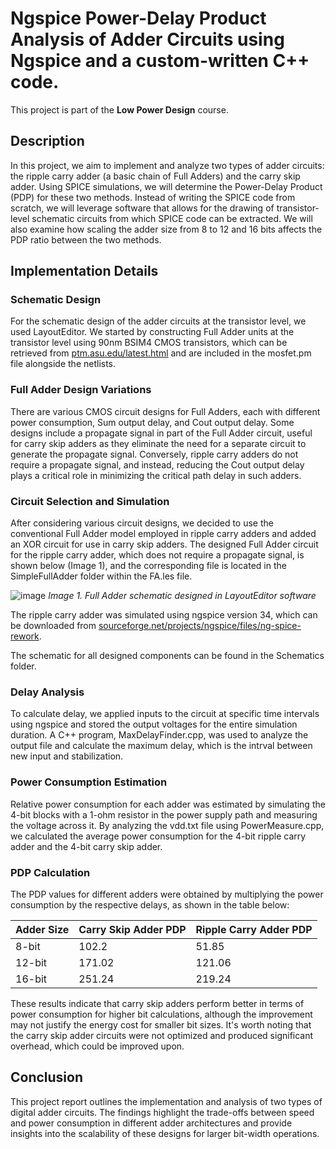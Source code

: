 # Ngspice Power-Delay Product Analysis of Adder Circuits using Ngspice and a custom-written C++ code.

This project is part of the **Low Power Design** course.

## Description
In this project, we aim to implement and analyze two types of adder circuits: the ripple carry adder (a basic chain of Full Adders) and the carry skip adder. Using SPICE simulations, we will determine the Power-Delay Product (PDP) for these two methods. Instead of writing the SPICE code from scratch, we will leverage software that allows for the drawing of transistor-level schematic circuits from which SPICE code can be extracted. We will also examine how scaling the adder size from 8 to 12 and 16 bits affects the PDP ratio between the two methods.

## Implementation Details

### Schematic Design
For the schematic design of the adder circuits at the transistor level, we used LayoutEditor. We started by constructing Full Adder units at the transistor level using 90nm BSIM4 CMOS transistors, which can be retrieved from [ptm.asu.edu/latest.html](https://ptm.asu.edu/latest.html) and are included in the mosfet.pm file alongside the netlists.

### Full Adder Design Variations
There are various CMOS circuit designs for Full Adders, each with different power consumption, Sum output delay, and Cout output delay. Some designs include a propagate signal in part of the Full Adder circuit, useful for carry skip adders as they eliminate the need for a separate circuit to generate the propagate signal. Conversely, ripple carry adders do not require a propagate signal, and instead, reducing the Cout output delay plays a critical role in minimizing the critical path delay in such adders.

### Circuit Selection and Simulation
After considering various circuit designs, we decided to use the conventional Full Adder model employed in ripple carry adders and added an XOR circuit for use in carry skip adders. The designed Full Adder circuit for the ripple carry adder, which does not require a propagate signal, is shown below (Image 1), and the corresponding file is located in the SimpleFullAdder folder within the FA.les file.

![image](https://github.com/SamanMohseni/NgspicePDPAnalysis/assets/51726090/b11f966e-e6fb-4c4e-beb1-e01e5a203bd9)
*Image 1. Full Adder schematic designed in LayoutEditor software*

The ripple carry adder was simulated using ngspice version 34, which can be downloaded from [sourceforge.net/projects/ngspice/files/ng-spice-rework](https://sourceforge.net/projects/ngspice/files/ng-spice-rework).

The schematic for all designed components can be found in the Schematics folder.

### Delay Analysis
To calculate delay, we applied inputs to the circuit at specific time intervals using ngspice and stored the output voltages for the entire simulation duration. A C++ program, MaxDelayFinder.cpp, was used to analyze the output file and calculate the maximum delay, which is the intrval between new input and stabilization.

### Power Consumption Estimation
Relative power consumption for each adder was estimated by simulating the 4-bit blocks with a 1-ohm resistor in the power supply path and measuring the voltage across it. By analyzing the vdd.txt file using PowerMeasure.cpp, we calculated the average power consumption for the 4-bit ripple carry adder and the 4-bit carry skip adder.

### PDP Calculation
The PDP values for different adders were obtained by multiplying the power consumption by the respective delays, as shown in the table below:

| Adder Size | Carry Skip Adder PDP | Ripple Carry Adder PDP |
|------------|----------------------|------------------------|
| 8-bit      | 102.2                | 51.85                  |
| 12-bit     | 171.02               | 121.06                 |
| 16-bit     | 251.24               | 219.24                 |

These results indicate that carry skip adders perform better in terms of power consumption for higher bit calculations, although the improvement may not justify the energy cost for smaller bit sizes. It's worth noting that the carry skip adder circuits were not optimized and produced significant overhead, which could be improved upon.

## Conclusion
This project report outlines the implementation and analysis of two types of digital adder circuits. The findings highlight the trade-offs between speed and power consumption in different adder architectures and provide insights into the scalability of these designs for larger bit-width operations.
